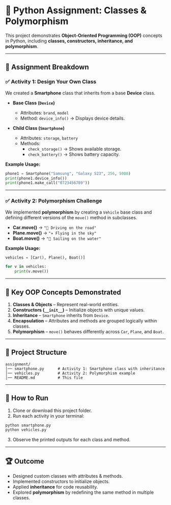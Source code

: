 # 🐍 Python Assignment: Classes & Polymorphism

This project demonstrates **Object-Oriented Programming (OOP)** concepts in Python, including **classes, constructors, inheritance, and polymorphism**.

---

## 📌 Assignment Breakdown

### ✅ Activity 1: Design Your Own Class
We created a **Smartphone** class that inherits from a base **Device** class.  

- **Base Class (`Device`)**
  - Attributes: `brand`, `model`
  - Method: `device_info()` → Displays device details.

- **Child Class (`Smartphone`)**
  - Attributes: `storage`, `battery`
  - Methods:
    - `check_storage()` → Shows available storage.
    - `check_battery()` → Shows battery capacity.

**Example Usage:**
```python
phone1 = Smartphone("Samsung", "Galaxy S23", 256, 5000)
print(phone1.device_info())
print(phone1.make_call("0723456789"))
```

---

### ✅ Activity 2: Polymorphism Challenge
We implemented **polymorphism** by creating a `Vehicle` base class and defining different versions of the `move()` method in subclasses.

- **Car.move()** → `"🚗 Driving on the road"`
- **Plane.move()** → `"✈️ Flying in the sky"`
- **Boat.move()** → `"🚤 Sailing on the water"`

**Example Usage:**
```python
vehicles = [Car(), Plane(), Boat()]

for v in vehicles:
    print(v.move())
```

---

## 🎯 Key OOP Concepts Demonstrated
1. **Classes & Objects** – Represent real-world entities.
2. **Constructors (`__init__`)** – Initialize objects with unique values.
3. **Inheritance** – `Smartphone` inherits from `Device`.
4. **Encapsulation** – Attributes and methods are grouped logically within classes.
5. **Polymorphism** – `move()` behaves differently across `Car`, `Plane`, and `Boat`.

---

## 📂 Project Structure
```
assignment/
│── smartphone.py      # Activity 1: Smartphone class with inheritance
│── vehicles.py        # Activity 2: Polymorphism example
│── README.md          # This file
```

---

## 🚀 How to Run
1. Clone or download this project folder.
2. Run each activity in your terminal:

```bash
python smartphone.py
python vehicles.py
```

3. Observe the printed outputs for each class and method.

---

## 🏆 Outcome
- Designed custom classes with attributes & methods.
- Implemented constructors to initialize objects.
- Applied **inheritance** for code reusability.
- Explored **polymorphism** by redefining the same method in multiple classes.
